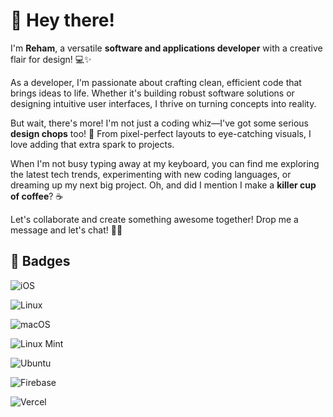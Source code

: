 # 👋 Hey there!

I'm **Reham**, a versatile **software and applications developer** with a creative flair for design! 💻✨

As a developer, I'm passionate about crafting clean, efficient code that brings ideas to life. Whether it's building robust software solutions or designing intuitive user interfaces, I thrive on turning concepts into reality.

But wait, there's more! I'm not just a coding whiz—I've got some serious **design chops** too! 🎨 From pixel-perfect layouts to eye-catching visuals, I love adding that extra spark to projects.

When I'm not busy typing away at my keyboard, you can find me exploring the latest tech trends, experimenting with new coding languages, or dreaming up my next big project. Oh, and did I mention I make a **killer cup of coffee**? ☕️

Let's collaborate and create something awesome together! Drop me a message and let's chat! 🚀🌟



## 🏅 Badges

![iOS](https://img.shields.io/badge/iOS-000000?style=for-the-badge&logo=ios&logoColor=white)

![Linux](https://img.shields.io/badge/Linux-FCC624?style=for-the-badge&logo=linux&logoColor=black)

![macOS](https://img.shields.io/badge/mac%20os-000000?style=for-the-badge&logo=macos&logoColor=F0F0F0)

![Linux Mint](https://img.shields.io/badge/Linux%20Mint-87CF3E?style=for-the-badge&logo=Linux%20Mint&logoColor=white)

![Ubuntu](https://img.shields.io/badge/Ubuntu-E95420?style=for-the-badge&logo=ubuntu&logoColor=white)

![Firebase](https://img.shields.io/badge/firebase-%23039BE5.svg?style=for-the-badge&logo=firebase)

![Vercel](https://img.shields.io/badge/vercel-%23000000.svg?style=for-the-badge&logo=vercel&logoColor=white)
